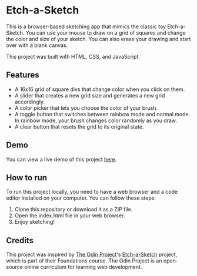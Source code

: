 # Etch-a-Sketch

This is a browser-based sketching app that mimics the classic toy Etch-a-Sketch. You can use your mouse to draw on a grid of squares and change the color and size of your sketch. You can also erase your drawing and start over with a blank canvas.

This project was built with HTML, CSS, and JavaScript.
## Features

- A 16x16 grid of square divs that change color when you click on them.
- A slider that creates a new grid size and generates a new grid accordingly.
- A color picker that lets you choose the color of your brush.
- A toggle button that switches between rainbow mode and normal mode. In rainbow mode, your brush changes color randomly as you draw.
- A clear button that resets the grid to its original state.

## Demo

You can view a live demo of this project [here](https://mo2hefny.github.io/odin-Etch-a-Sketch/).

## How to run

To run this project locally, you need to have a web browser and a code editor installed on your computer. You can follow these steps:

1. Clone this repository or download it as a ZIP file.
2. Open the index.html file in your web browser.
3. Enjoy sketching!

## Credits

This project was inspired by [The Odin Project](https://www.theodinproject.com/)'s [Etch-a-Sketch](https://www.theodinproject.com/lessons/foundations-etch-a-sketch) project, which is part of their Foundations course. The Odin Project is an open-source online curriculum for learning web development.

